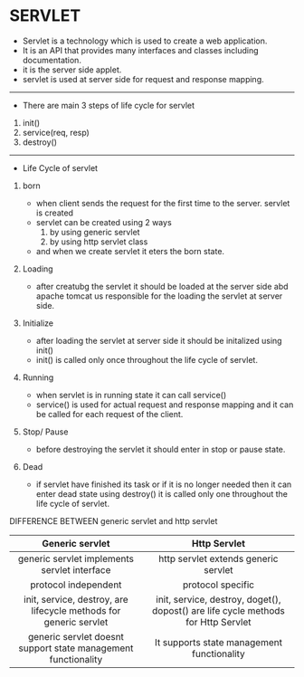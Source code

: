 # SERVLET
- Servlet is a technology which is used to create a web application.
- It is an API that provides many interfaces and classes including documentation.
- it is the server side applet.
- servlet is used at server side for request and response mapping.
---
- There are main 3 steps of life cycle for servlet
1. init()
2. service(req, resp)
3. destroy()
---
- Life Cycle of servlet
1. born
	- when client sends the request for the first time to the server. servlet is created
	- servlet can be created using 2 ways
		1. by using generic servlet
		2. by using http servlet class
	- and when we create servlet it eters the born state.

2. Loading
	- after creatubg the servlet it should be loaded at the server side abd apache tomcat us responsible for the loading the servlet at server side.
	
3. Initialize
	- after loading the servlet at server side it should be initalized using init()
	- init() is called only once throughout the life cycle of servlet.
	
4. Running
	- when servlet is in running state it can call service()
	- service() is used for actual request and response mapping and it can be called for each request of the client.
	
5. Stop/ Pause
	- before destroying the servlet it should enter in stop or pause state.
	
6. Dead
	- if servlet have finished its task or if it is no longer needed then it can enter dead state using destroy() it is called only one throughout the life cycle of servlet.

DIFFERENCE BETWEEN generic servlet and http servlet

| Generic servlet | Http Servlet |
|:----:|:-----:|
|generic servlet implements servlet interface|http servlet extends generic servlet|
|protocol independent|protocol specific|
|init, service, destroy, are lifecycle methods for generic servlet|init, service, destroy, doget(), dopost() are life cycle methods for Http Servlet|
|generic servlet doesnt support state management functionality|It supports state management functionality|
